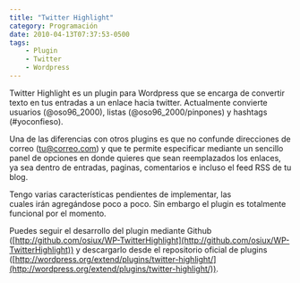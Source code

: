 ```yaml
---
title: "Twitter Highlight"
category: Programación
date: 2010-04-13T07:37:53-0500
tags:
    - Plugin
    - Twitter
    - Wordpress
---
```


Twitter Highlight es un plugin para Wordpress que se encarga de convertir texto en tus entradas a un enlace hacia twitter. Actualmente convierte usuarios (@oso96\_2000), listas (@oso96\_2000/pinpones) y hashtags (#yoconfieso).

Una de las diferencias con otros plugins es que no confunde direcciones de correo (tu@correo.com) y que te permite especificar mediante un sencillo panel de opciones en donde quieres que sean reemplazados los enlaces, ya sea dentro de entradas, paginas, comentarios e incluso el feed RSS de tu blog.

Tengo varias características pendientes de implementar, las cuales irán agregándose poco a poco. Sin embargo el plugin es totalmente funcional por el momento.

Puedes seguir el desarrollo del plugin mediante Github ([http://github.com/osiux/WP-TwitterHighlight](http://github.com/osiux/WP-TwitterHighlight)) y descargarlo desde el repositorio oficial de plugins ([http://wordpress.org/extend/plugins/twitter-highlight/](http://wordpress.org/extend/plugins/twitter-highlight/)).